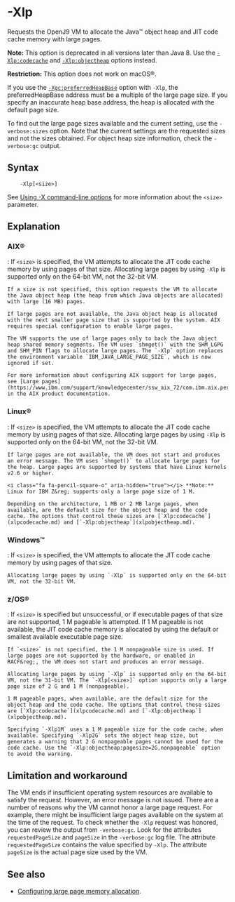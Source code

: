 <!--
* Copyright (c) 2017, 2019 IBM Corp. and others
*
* This program and the accompanying materials are made
* available under the terms of the Eclipse Public License 2.0
* which accompanies this distribution and is available at
* https://www.eclipse.org/legal/epl-2.0/ or the Apache
* License, Version 2.0 which accompanies this distribution and
* is available at https://www.apache.org/licenses/LICENSE-2.0.
*
* This Source Code may also be made available under the
* following Secondary Licenses when the conditions for such
* availability set forth in the Eclipse Public License, v. 2.0
* are satisfied: GNU General Public License, version 2 with
* the GNU Classpath Exception [1] and GNU General Public
* License, version 2 with the OpenJDK Assembly Exception [2].
*
* [1] https://www.gnu.org/software/classpath/license.html
* [2] http://openjdk.java.net/legal/assembly-exception.html
*
* SPDX-License-Identifier: EPL-2.0 OR Apache-2.0 OR GPL-2.0 WITH
* Classpath-exception-2.0 OR LicenseRef-GPL-2.0 WITH Assembly-exception
-->

# -Xlp

Requests the OpenJ9 VM to allocate the Java&trade; object heap and JIT code cache memory with large pages.

<i class="fa fa-pencil-square-o" aria-hidden="true"></i> **Note:** This option is deprecated in all versions later than Java 8. Use the [`-Xlp:codecache`](xlpcodecache.md) and [`-Xlp:objectheap`](xlpobjectheap.md) options instead.

<i class="fa fa-exclamation-triangle" aria-hidden="true"></i> **Restriction:** This option does not work on macOS&reg;.

If you use the [`-Xgc:preferredHeapBase`](xgc.md#preferredheapbase) option with `-Xlp`, the preferredHeapBase address must be a multiple of the large page size. If you specify an inaccurate heap base address, the heap is allocated with the default page size.

To find out the large page sizes available and the current setting, use the `-verbose:sizes` option. Note that the current settings are the requested sizes and not the sizes obtained. For object heap size information, check the `-verbose:gc` output.

## Syntax

        -Xlp[<size>]

See [Using -X command-line options](x_jvm_commands.md) for more information about the `<size>` parameter.

## Explanation

### AIX&reg;

:   If `<size>` is specified, the VM attempts to allocate the JIT code cache memory by using pages of that size. Allocating large pages by using `-Xlp` is supported only on the 64-bit VM, not the 32-bit VM.

    If a size is not specified, this option requests the VM to allocate the Java object heap (the heap from which Java objects are allocated) with large (16 MB) pages.

    If large pages are not available, the Java object heap is allocated with the next smaller page size that is supported by the system. AIX requires special configuration to enable large pages.

    The VM supports the use of large pages only to back the Java object heap shared memory segments. The VM uses `shmget()` with the SHM_LGPG and SHM_PIN flags to allocate large pages. The `-Xlp` option replaces the environment variable `IBM_JAVA_LARGE_PAGE_SIZE`, which is now ignored if set.

    For more information about configuring AIX support for large pages, see [Large pages](https://www.ibm.com/support/knowledgecenter/ssw_aix_72/com.ibm.aix.performance/large_page_ovw.htm) in the AIX product documentation.

### Linux&reg;

:   If `<size>` is specified, the VM attempts to allocate the JIT code cache memory by using pages of that size. Allocating large pages by using `-Xlp` is supported only on the 64-bit VM, not the 32-bit VM.

    If large pages are not available, the VM does not start and produces an error message. The VM uses `shmget()` to allocate large pages for the heap. Large pages are supported by systems that have Linux kernels v2.6 or higher.

    <i class="fa fa-pencil-square-o" aria-hidden="true"></i> **Note:** Linux for IBM Z&reg; supports only a large page size of 1 M.

    Depending on the architecture, 1 MB or 2 MB large pages, when available, are the default size for the object heap and the code cache. The options that control these sizes are [`Xlp:codecache`](xlpcodecache.md) and [`-Xlp:objectheap`](xlpobjectheap.md).

### Windows&trade;

:   If `<size>` is specified, the VM attempts to allocate the JIT code cache memory by using pages of that size.

    Allocating large pages by using `-Xlp` is supported only on the 64-bit VM, not the 32-bit VM.

### z/OS&reg;

:   If `<size>` is specified but unsuccessful, or if executable pages of that size are not supported, 1 M pageable is attempted. If 1 M pageable is not available, the JIT code cache memory is allocated by using the default or smallest available executable page size.

    If `<size>` is not specified, the 1 M nonpageable size is used. If large pages are not supported by the hardware, or enabled in RACF&reg;, the VM does not start and produces an error message.

    Allocating large pages by using `-Xlp` is supported only on the 64-bit VM, not the 31-bit VM. The `-Xlp[<size>]` option supports only a large page size of 2 G and 1 M (nonpageable).

    1 M pageable pages, when available, are the default size for the object heap and the code cache. The options that control these sizes are [`Xlp:codecache`](xlpcodecache.md) and [`-Xlp:objectheap`](xlpobjectheap.md).

    Specifying `-Xlp1M` uses a 1 M pageable size for the code cache, when available. Specifying `-Xlp2G` sets the object heap size, but generates a warning that 2 G nonpageable pages cannot be used for the code cache. Use the `-Xlp:objectheap:pagesize=2G,nonpageable` option to avoid the warning.

## Limitation and workaround

The VM ends if insufficient operating system resources are available to satisfy the request. However, an error message is not issued. There are a number of reasons why the VM cannot honor a large page request. For example, there might be insufficient large pages available on the system at the time of the request. To check whether the `-Xlp` request was honored, you can review the output from `-verbose:gc`. Look for the attributes `requestedPageSize` and `pageSize` in the `-verbose:gc` log file. The attribute `requestedPageSize` contains the value specified by `-Xlp`. The attribute `pageSize` is the actual page size used by the VM.

## See also

- [Configuring large page memory allocation](https://www.ibm.com/support/knowledgecenter/SSYKE2_8.0.0/com.ibm.java.vm.80.doc/docs/j9_configure_large_page.html).


<!-- ==== END OF TOPIC ==== xlp.md ==== -->
